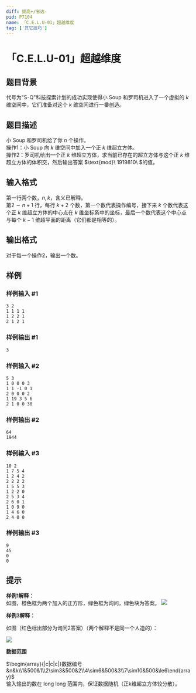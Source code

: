 ```yaml
---
diff: 提高+/省选-
pid: P7104
name: 「C.E.L.U-01」超越维度
tag: ['其它技巧']
---
```

# 「C.E.L.U-01」超越维度
## 题目背景

代号为"S-Q"科技探索计划的成功实现使得小 Soup 和罗司机进入了一个虚拟的 $k$ 维空间中，它们准备对这个 $k$ 维空间进行一番创造。
## 题目描述

小 Soup 和罗司机给了你 $n$ 个操作。  
操作$1$：小 Soup 向 $k$ 维空间中加入一个正 $k$ 维超立方体。  
操作$2$：罗司机给出一个正 $k$ 维超立方体，求当前已存在的超立方体与这个正 $k$ 维超立方体的体积交，然后输出答案 $\text{mod}\ 1919810\ $的值。 
## 输入格式

第一行两个数，$n,k$，含义已解释。  
第$2\sim n+1$ 行，每行 $k+2$ 个数，第一个数代表操作编号，接下来 $k$ 个数代表这个正 $k$ 维超立方体的中心点在 $k$ 维坐标系中的坐标，最后一个数代表这个中心点与每个 $k-1$ 维超平面的距离（它们都是相等的）。
## 输出格式

对于每一个操作$2$，输出一个数。
## 样例

### 样例输入 #1
```
3 2
1 1 1 1
1 2 2 1
2 1 2 1
```
### 样例输出 #1
```
3
```
### 样例输入 #2
```
5 3
1 0 0 0 3
1 1 -1 0 1
2 0 0 0 2
1 19 3 5 6
2 1 0 0 30

```
### 样例输出 #2
```
64
1944
```
### 样例输入 #3
```
10 2
1 7 5 4 
1 2 4 2 
2 2 2 2 
1 5 5 3 
1 2 2 0 
2 5 3 4 
2 6 0 1 
1 0 9 0 
1 4 6 0 
2 4 0 0
```
### 样例输出 #3
```
9
45
0
0
```
## 提示


**样例1解释：**  
如图，橙色框为两个加入的正方形，绿色框为询问，绿色块为答案。
![](https://cdn.luogu.com.cn/upload/image_hosting/juqwca7d.png)

**样例3解释：**

如图（红色标出部分为询问2答案）（两个解释不是同一个人造的）：

![](https://cdn.luogu.com.cn/upload/image_hosting/8tngjx7g.png)

**数据范围**

$\begin{array}{|c|c|c|}数据编号&n&k\\1&500&1\\2\sim3&500&2\\4\sim6&500&3\\7\sim10&500&\le6\end{array}$  
输入输出的数在 $\text{long long}$ 范围内，保证数据随机（正k维超立方体较分散）。  

